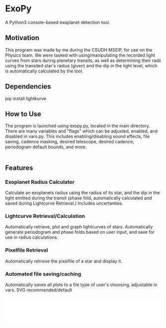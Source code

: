 # ExoPy

A Python3 console-based exoplanet detection tool.

## Motivation
This program was made by me during the CSUDH MSEIP, for use on the Physics team. We were tasked with using/manipulating the recorded light curves from stars during planetary transits, as well as determining their radii using the transited star's radius (given) and the dip in the light level, which is automatically calculated by the tool.

## Dependencies
pip install lightkurve

## How to Use
The program is launched using exopy.py, located in the main directory.
There are many variables and "flags" which can be adjusted, enabled, and disabled in vars.py. This includes enabling/disabling sound effects, file saving, cadence masking, desired telescope, desired cadence, periodogram default bounds, and more.
<br/> <br/>

## Features
### Exoplanet Radius Calculator
Calculate an exoplanets radius using the radius of its star, and the dip in the light emitted during the transit (phase fold, automatically calculated and saved during Lightcurve Retrieval.) Includes uncertanties.

### Lightcurve Retrieval/Calculation
Automatically retrieve, plot and graph lightcurves of stars. Automatically generate periodogram and phase folds based on user input, and save for use in radius calculations.

### Pixelfile Retrieval
Automatically retrieve the pixelfile of a star and display it.

### Automated file saving/caching
Automatically saves all plots to a file type of user's choosing, adjustable in vars. SVG recommended/default




![kermitine](https://github.com/kermitine/kermitine/blob/b523c5954ea8820f70eb6ff786f2dbec7ce08955/images/kermitine.png)

